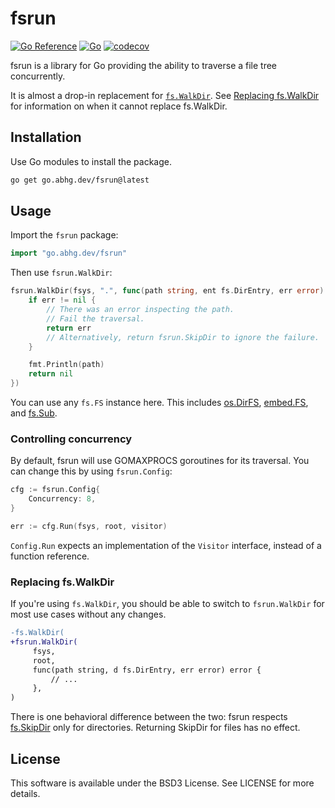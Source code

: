 # fsrun

[![Go Reference](https://pkg.go.dev/badge/go.abhg.dev/fsrun.svg)](https://pkg.go.dev/go.abhg.dev/fsrun)
[![Go](https://github.com/abhinav/fsrun-go/actions/workflows/go.yml/badge.svg)](https://github.com/abhinav/fsrun-go/actions/workflows/go.yml)
[![codecov](https://codecov.io/gh/abhinav/fsrun-go/branch/main/graph/badge.svg?token=W98KYF8SPE)](https://codecov.io/gh/abhinav/fsrun-go)

fsrun is a library for Go
providing the ability to traverse a file tree concurrently.

It is almost a drop-in replacement for
[`fs.WalkDir`](https://pkg.go.dev/io/fs#WalkDir).
See [Replacing fs.WalkDir](#replacing-fswalkdir)
for information on when it cannot replace fs.WalkDir.

## Installation

Use Go modules to install the package.

```bash
go get go.abhg.dev/fsrun@latest
```

## Usage

Import the `fsrun` package:

```go
import "go.abhg.dev/fsrun"
```

Then use `fsrun.WalkDir`:

```go
fsrun.WalkDir(fsys, ".", func(path string, ent fs.DirEntry, err error) error {
    if err != nil {
        // There was an error inspecting the path.
        // Fail the traversal.
        return err
        // Alternatively, return fsrun.SkipDir to ignore the failure.
    }

    fmt.Println(path)
    return nil
})
```

You can use any `fs.FS` instance here.
This includes
[os.DirFS](https://pkg.go.dev/os#DirFS),
[embed.FS](https://pkg.go.dev/embed), and
[fs.Sub](https://pkg.go.dev/io/fs#Sub).

### Controlling concurrency

By default, fsrun will use GOMAXPROCS goroutines for its traversal.
You can change this by using `fsrun.Config`:

```go
cfg := fsrun.Config{
    Concurrency: 8,
}

err := cfg.Run(fsys, root, visitor)
```

`Config.Run` expects an implementation of the `Visitor` interface,
instead of a function reference.

### Replacing fs.WalkDir

If you're using `fs.WalkDir`,
you should be able to switch to `fsrun.WalkDir`
for most use cases without any changes.

```diff
-fs.WalkDir(
+fsrun.WalkDir(
     fsys,
     root,
     func(path string, d fs.DirEntry, err error) error {
         // ...
     },
)
```

There is one behavioral difference between the two:
fsrun respects [fs.SkipDir](https://pkg.go.dev/io/fs#SkipDir)
only for directories.
Returning SkipDir for files has no effect.

## License

This software is available under the BSD3 License.
See LICENSE for more details.
